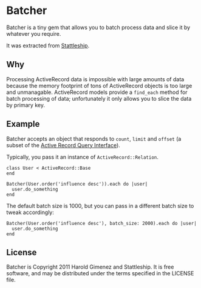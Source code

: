 Batcher
======

Batcher is a tiny gem that allows you to batch process data and slice it by whatever you require.

It was extracted from [Stattleship](http://stattleship.com).

Why
---

Processing ActiveRecord data is impossible with large amounts of data because the memory footprint of tons of ActiveRecord objects is too large and unmanagable. ActiveRecord models provide a `find_each` method for batch processing of data; unfortunately it only allows you to slice the data by primary key.

Example
-------

Batcher accepts an object that responds to `count`, `limit` and `offset` (a subset of the [Active Record Query Interface](http://guides.rubyonrails.org/active_record_querying.html)).

Typically, you pass it an instance of `ActiveRecord::Relation`.

    class User < ActiveRecord::Base
    end

    Batcher(User.order('influence desc')).each do |user|
      user.do_something
    end

The default batch size is 1000, but you can pass in a different batch size to tweak accordingly:

    Batcher(User.order('influence desc'), batch_size: 2000).each do |user|
      user.do_something
    end

License
-------

Batcher is Copyright 2011 Harold Gimenez and Stattleship. It is free software, and may be distributed under the terms specified in the LICENSE file.
